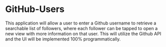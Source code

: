 # GitHub-Users
This application will allow a user to enter a Github username to retrieve a searchable list of followers, where each follower can be tapped to open a new view with more information on that user. This will utilize the Github API and the UI will be implemented 100% programmatically.
